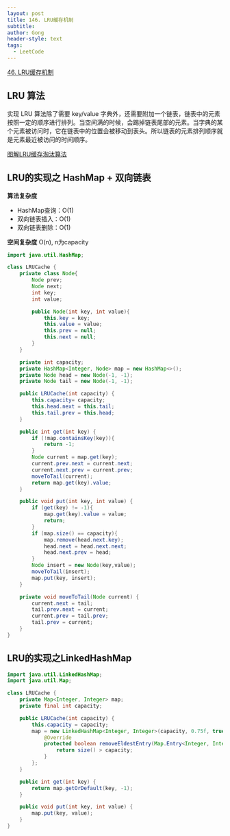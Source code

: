 ```yaml
---
layout: post
title: 146. LRU缓存机制
subtitle: 
author: Gong
header-style: text
tags:
  - LeetCode
---
```


[46. LRU缓存机制](https://leetcode-cn.com/problems/lru-cache/)

## LRU 算法
实现 LRU 算法除了需要 key/value 字典外，还需要附加一个链表，链表中的元素按照一定的顺序进行排列。当空间满的时候，会踢掉链表尾部的元素。当字典的某个元素被访问时，它在链表中的位置会被移动到表头。所以链表的元素排列顺序就是元素最近被访问的时间顺序。

[图解LRU缓存淘汰算法](https://juejin.im/post/5c202c13f265da61620d6649)


## LRU的实现之 HashMap + 双向链表
**算法复杂度**
- HashMap查询：O(1)
- 双向链表插入：O(1)
- 双向链表删除：O(1)

**空间复杂度**
O(n), n为capacity

``` Java
import java.util.HashMap;

class LRUCache {
    private class Node{
        Node prev;
        Node next;
        int key;
        int value;

        public Node(int key, int value){
            this.key = key;
            this.value = value;
            this.prev = null;
            this.next = null;
        }
    }

    private int capacity;
    private HashMap<Integer, Node> map = new HashMap<>();
    private Node head = new Node(-1, -1);
    private Node tail = new Node(-1, -1);

    public LRUCache(int capacity) {
        this.capacity= capacity;
        this.head.next = this.tail;
        this.tail.prev = this.head;
    }

    public int get(int key) {
        if (!map.containsKey(key)){
            return -1;
        }
        Node current = map.get(key);
        current.prev.next = current.next;
        current.next.prev = current.prev;
        moveToTail(current);
        return map.get(key).value;
    }

    public void put(int key, int value) {
        if (get(key) != -1){
            map.get(key).value = value;
            return;
        }
        if (map.size() == capacity){
            map.remove(head.next.key);
            head.next = head.next.next;
            head.next.prev = head;
        }
        Node insert = new Node(key,value);
        moveToTail(insert);
        map.put(key, insert);
    }

    private void moveToTail(Node current) {
        current.next = tail;
        tail.prev.next = current;
        current.prev = tail.prev;
        tail.prev = current;
    }
}
```

## LRU的实现之LinkedHashMap
``` Java
import java.util.LinkedHashMap;
import java.util.Map;

class LRUCache {
    private Map<Integer, Integer> map;
    private final int capacity;

    public LRUCache(int capacity) {
        this.capacity = capacity;
        map = new LinkedHashMap<Integer, Integer>(capacity, 0.75f, true) {
            @Override
            protected boolean removeEldestEntry(Map.Entry<Integer, Integer> eldest) {
                return size() > capacity;
            }
        };
    }

    public int get(int key) {
        return map.getOrDefault(key, -1);
    }

    public void put(int key, int value) {
        map.put(key, value);
    }
}
```
